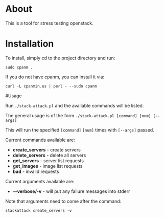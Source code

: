 # About

This is a tool for stress testing openstack.

# Installation
    
To install, simply cd to the project directory and run:

    sudo cpanm .

If you do not have cpanm, you can install it via:

    curl -L cpanmin.us | perl - --sudo cpanm

#Usage

Run `./stack-attack.pl` and the available commands will be listed.

The general usage is of the form `./stack-attack.pl [command] [num] [--args]`  

This will run the specified `[command]` `[num]` times with `[--args]` passed.

Current commands available are:

* __create_servers__ - create servers
* __delete_servers__ - delete all servers
* __get_servers__ - server list requests
* __get_images__ - image list requests
* __bad__ - invalid requests

Current arguments available are:

* __--verbose/-v__ - will put any failure messages into stderr

Note that arguments need to come after the command:

    stackattack create_servers -v
